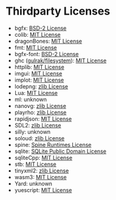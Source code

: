 # Thirdparty Licenses

- bgfx: [BSD-2 License](./Source/3rdParty/bgfx/LICENSE)
- colib: [MIT License](./Source/3rdParty/colib/LICENSE)
- dragonBones: [MIT License](./Source/3rdParty/dragonBones/LICENSE)
- fmt: [MIT License](./Source/3rdParty/fmt/LICENSE.rst)
- bgfx-font: [BSD-2 License](./Source/3rdParty/bgfx/LICENSE)
- ghc ([gulrak/filesystem](https://github.com/gulrak/filesystem)): [MIT License](./Source/3rdParty/ghc/LICENSE)
- httplib: [MIT License](./Source/3rdParty/httplib/LICENSE)
- imgui: [MIT License](./Source/3rdParty/imgui/LICENSE.txt)
- implot: [MIT License](./Source/3rdParty/implot/LICENSE)
- lodepng: [zlib License](./Source/3rdParty/lodepng/LICENSE)
- Lua: [MIT License](./Source/3rdParty/Lua/LICENSE)
- ml: unknown
- nanovg: [zlib License](./Source/3rdParty/nanovg/LICENSE.txt)
- playrho: [zlib License](./Source/3rdParty/playrho/LICENSE.txt)
- rapidjson: [MIT License](./Source/3rdParty/rapidjson/license.txt)
- SDL2: [zlib License](./Source/3rdParty/SDL2/COPYING.txt)
- silly: unknown
- soloud: [zlib License](./Source/3rdParty/soloud/LICENSE)
- spine: [Spine Runtimes License](./Source/3rdParty/spine/LICENSE)
- sqlite: [SQLite Public Domain License](./Source/3rdParty/sqlite/LICENSE.md)
- sqliteCpp: [MIT License](./Source/3rdParty/sqlite/sqliteCpp/LICENSE)
- stb: [MIT License](./Source/3rdParty/stb/LICENSE)
- tinyxml2: [zlib License](./Source/3rdParty/tinyxml2/LICENSE.txt)
- wasm3: [MIT License](./Source/3rdParty/wasm3/LICENSE)
- Yard: unknown
- yuescript: [MIT License](./Source/3rdParty/yuescript/LICENSE)

